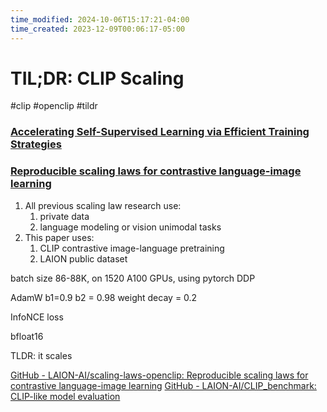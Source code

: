 ```yaml
---
time_modified: 2024-10-06T15:17:21-04:00
time_created: 2023-12-09T00:06:17-05:00
---
```


# TIL;DR: CLIP Scaling

#clip #openclip #tildr

### [Accelerating Self-Supervised Learning via Efficient Training Strategies](https://arxiv.org/abs/2212.05611)


### [Reproducible scaling laws for contrastive language-image learning](https://arxiv.org/abs/2212.07143)

1. All previous scaling law research use:
	1. private data
	2. language modeling or vision unimodal tasks
2. This paper uses:
	1. CLIP contrastive image-language pretraining
	2. LAION public dataset

batch size 86-88K, on 1520 A100 GPUs, using pytorch DDP

AdamW b1=0.9 b2 = 0.98 weight decay = 0.2

InfoNCE loss

bfloat16

TLDR: it scales

[GitHub - LAION-AI/scaling-laws-openclip: Reproducible scaling laws for contrastive language-image learning](https://github.com/LAION-AI/scaling-laws-openclip)
[GitHub - LAION-AI/CLIP_benchmark: CLIP-like model evaluation](https://github.com/LAION-AI/CLIP_benchmark)